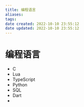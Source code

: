 ```yaml
---
title: 编程语言
aliases: 
tags: 
date created: 2022-10-10 23:55:12
date updated: 2022-10-10 23:55:12
---
```


# 编程语言

- C
- Lua
- TypeScript
- Python
- SQL
- Dart
- 